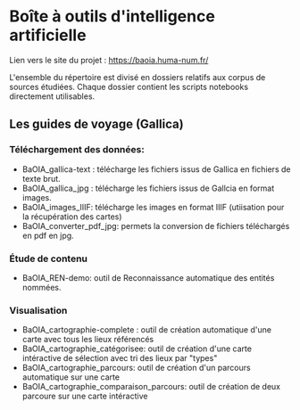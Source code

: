 # Boîte à outils d'intelligence artificielle

Lien vers le site du projet : https://baoia.huma-num.fr/

L'ensemble du répertoire est divisé en dossiers relatifs aux corpus de sources étudiées. Chaque dossier contient les scripts notebooks directement utilisables.

## Les guides de voyage (Gallica)
### Téléchargement des données:
- BaOIA_gallica-text : télécharge les fichiers issus de Gallica en fichiers de texte brut.
- BaOIA_gallica_jpg : télécharge les fichiers issus de Gallcia en format images.
- BaOIA_images_IIIF: télécharge les images en format IIIF (utiisation pour la récupération des cartes)
- BaOIA_converter_pdf_jpg: permets la conversion de fichiers téléchargés en pdf en jpg.

### Étude de contenu
- BaOIA_REN-demo: outil de Reconnaissance automatique des entités nommées. 

### Visualisation
- BaOIA_cartographie-complete : outil de création automatique d'une carte avec tous les lieux référencés
- BaOIA_cartographie_catégorisee: outil de création d'une carte intéractive de sélection avec tri des lieux par "types"
- BaOIA_cartographie_parcours: outil de création d'un parcours automatique sur une carte
- BaOIA_cartographie_comparaison_parcours: outil de création de deux parcoure sur une carte intéractive
